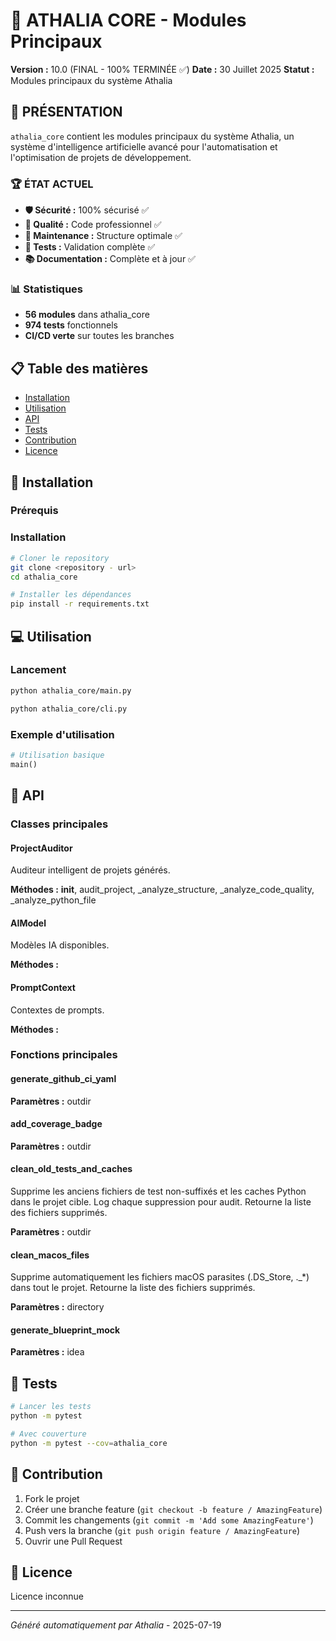 # 🚀 ATHALIA CORE - Modules Principaux

**Version :** 10.0 (FINAL - 100% TERMINÉE ✅)
**Date :** 30 Juillet 2025
**Statut :** Modules principaux du système Athalia

## 🎯 **PRÉSENTATION**

`athalia_core` contient les modules principaux du système Athalia, un système d'intelligence artificielle avancé pour l'automatisation et l'optimisation de projets de développement.

### **🏆 ÉTAT ACTUEL**
- **🛡️ Sécurité :** 100% sécurisé ✅
- **🎯 Qualité :** Code professionnel ✅
- **🧹 Maintenance :** Structure optimale ✅
- **🧪 Tests :** Validation complète ✅
- **📚 Documentation :** Complète et à jour ✅

### **📊 Statistiques**
- **56 modules** dans athalia_core
- **974 tests** fonctionnels
- **CI/CD verte** sur toutes les branches

## 📋 Table des matières

- [Installation](#installation)
- [Utilisation](#utilisation)
- [API](#api)
- [Tests](#tests)
- [Contribution](#contribution)
- [Licence](#licence)

## 🚀 Installation

### Prérequis
### Installation

```bash
# Cloner le repository
git clone <repository - url>
cd athalia_core

# Installer les dépendances
pip install -r requirements.txt
```

## 💻 Utilisation
### Lancement

```bash
python athalia_core/main.py
```

```bash
python athalia_core/cli.py
```

### Exemple d'utilisation

```python
# Utilisation basique
main()
```

## 🔧 API
### Classes principales

#### ProjectAuditor

Auditeur intelligent de projets générés.

**Méthodes :** __init__, audit_project, _analyze_structure, _analyze_code_quality, _analyze_python_file

#### AIModel

Modèles IA disponibles.

**Méthodes :**

#### PromptContext

Contextes de prompts.

**Méthodes :**

### Fonctions principales

#### generate_github_ci_yaml

**Paramètres :** outdir

#### add_coverage_badge

**Paramètres :** outdir

#### clean_old_tests_and_caches

Supprime les anciens fichiers de test non-suffixés et les caches Python dans le projet cible.
Log chaque suppression pour audit. Retourne la liste des fichiers supprimés.

**Paramètres :** outdir

#### clean_macos_files

Supprime automatiquement les fichiers macOS parasites (.DS_Store, ._*) dans tout le projet. Retourne la liste des fichiers supprimés.

**Paramètres :** directory

#### generate_blueprint_mock

**Paramètres :** idea

## 🧪 Tests

```bash
# Lancer les tests
python -m pytest

# Avec couverture
python -m pytest --cov=athalia_core
```

## 🤝 Contribution

1. Fork le projet
2. Créer une branche feature (`git checkout -b feature / AmazingFeature`)
3. Commit les changements (`git commit -m 'Add some AmazingFeature'`)
4. Push vers la branche (`git push origin feature / AmazingFeature`)
5. Ouvrir une Pull Request

## 📄 Licence

Licence inconnue

---
*Généré automatiquement par Athalia* - 2025-07-19
